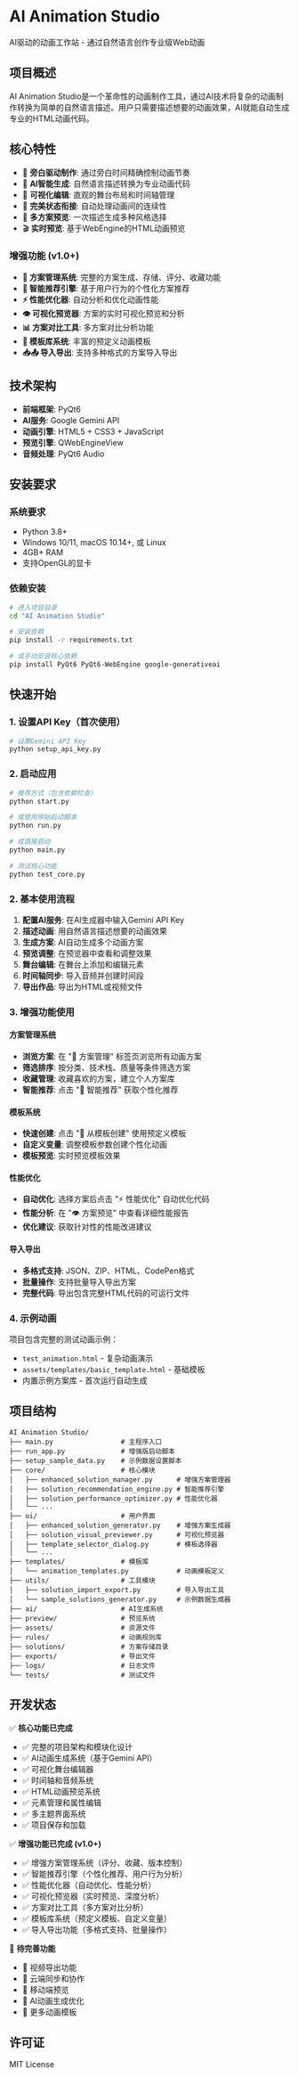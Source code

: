 # AI Animation Studio

AI驱动的动画工作站 - 通过自然语言创作专业级Web动画

## 项目概述

AI Animation Studio是一个革命性的动画制作工具，通过AI技术将复杂的动画制作转换为简单的自然语言描述。用户只需要描述想要的动画效果，AI就能自动生成专业的HTML动画代码。

## 核心特性

- 🎵 **旁白驱动制作**: 通过旁白时间精确控制动画节奏
- 🤖 **AI智能生成**: 自然语言描述转换为专业动画代码
- 🎨 **可视化编辑**: 直观的舞台布局和时间轴管理
- 🔗 **完美状态衔接**: 自动处理动画间的连续性
- 📱 **多方案预览**: 一次描述生成多种风格选择
- 🎬 **实时预览**: 基于WebEngine的HTML动画预览

### 增强功能 (v1.0+)
- **🎯 方案管理系统**: 完整的方案生成、存储、评分、收藏功能
- **🧠 智能推荐引擎**: 基于用户行为的个性化方案推荐
- **⚡ 性能优化器**: 自动分析和优化动画性能
- **👁️ 可视化预览器**: 方案的实时可视化预览和分析
- **📊 方案对比工具**: 多方案对比分析功能
- **🎨 模板库系统**: 丰富的预定义动画模板
- **📥📤 导入导出**: 支持多种格式的方案导入导出

## 技术架构

- **前端框架**: PyQt6
- **AI服务**: Google Gemini API
- **动画引擎**: HTML5 + CSS3 + JavaScript
- **预览引擎**: QWebEngineView
- **音频处理**: PyQt6 Audio

## 安装要求

### 系统要求
- Python 3.8+
- Windows 10/11, macOS 10.14+, 或 Linux
- 4GB+ RAM
- 支持OpenGL的显卡

### 依赖安装
```bash
# 进入项目目录
cd "AI Animation Studio"

# 安装依赖
pip install -r requirements.txt

# 或手动安装核心依赖
pip install PyQt6 PyQt6-WebEngine google-generativeai
```

## 快速开始

### 1. 设置API Key（首次使用）
```bash
# 设置Gemini API Key
python setup_api_key.py
```

### 2. 启动应用
```bash
# 推荐方式（包含依赖检查）
python start.py

# 或使用原始启动脚本
python run.py

# 或直接启动
python main.py

# 测试核心功能
python test_core.py
```

### 2. 基本使用流程
1. **配置AI服务**: 在AI生成器中输入Gemini API Key
2. **描述动画**: 用自然语言描述想要的动画效果
3. **生成方案**: AI自动生成多个动画方案
4. **预览调整**: 在预览器中查看和调整效果
5. **舞台编辑**: 在舞台上添加和编辑元素
6. **时间轴同步**: 导入音频并创建时间段
7. **导出作品**: 导出为HTML或视频文件

### 3. 增强功能使用

#### 方案管理系统
- **浏览方案**: 在 "🎯 方案管理" 标签页浏览所有动画方案
- **筛选排序**: 按分类、技术栈、质量等条件筛选方案
- **收藏管理**: 收藏喜欢的方案，建立个人方案库
- **智能推荐**: 点击 "🧠 智能推荐" 获取个性化推荐

#### 模板系统
- **快速创建**: 点击 "🎨 从模板创建" 使用预定义模板
- **自定义变量**: 调整模板参数创建个性化动画
- **模板预览**: 实时预览模板效果

#### 性能优化
- **自动优化**: 选择方案后点击 "⚡ 性能优化" 自动优化代码
- **性能分析**: 在 "👁️ 方案预览" 中查看详细性能报告
- **优化建议**: 获取针对性的性能改进建议

#### 导入导出
- **多格式支持**: JSON、ZIP、HTML、CodePen格式
- **批量操作**: 支持批量导入导出方案
- **完整代码**: 导出包含完整HTML代码的可运行文件

### 4. 示例动画
项目包含完整的测试动画示例：
- `test_animation.html` - 复杂动画演示
- `assets/templates/basic_template.html` - 基础模板
- 内置示例方案库 - 首次运行自动生成

## 项目结构

```
AI Animation Studio/
├── main.py                 # 主程序入口
├── run_app.py              # 增强版启动脚本
├── setup_sample_data.py    # 示例数据设置脚本
├── core/                   # 核心模块
│   ├── enhanced_solution_manager.py      # 增强方案管理器
│   ├── solution_recommendation_engine.py # 智能推荐引擎
│   ├── solution_performance_optimizer.py # 性能优化器
│   └── ...
├── ui/                     # 用户界面
│   ├── enhanced_solution_generator.py    # 增强方案生成器
│   ├── solution_visual_previewer.py      # 可视化预览器
│   ├── template_selector_dialog.py       # 模板选择器
│   └── ...
├── templates/              # 模板库
│   └── animation_templates.py            # 动画模板定义
├── utils/                  # 工具模块
│   ├── solution_import_export.py         # 导入导出工具
│   └── sample_solutions_generator.py     # 示例数据生成器
├── ai/                     # AI生成系统
├── preview/                # 预览系统
├── assets/                 # 资源文件
├── rules/                  # 动画规则库
├── solutions/              # 方案存储目录
├── exports/                # 导出文件
├── logs/                   # 日志文件
└── tests/                  # 测试文件
```

## 开发状态

✅ **核心功能已完成**
- ✅ 完整的项目架构和模块化设计
- ✅ AI动画生成系统（基于Gemini API）
- ✅ 可视化舞台编辑器
- ✅ 时间轴和音频系统
- ✅ HTML动画预览系统
- ✅ 元素管理和属性编辑
- ✅ 多主题界面系统
- ✅ 项目保存和加载

✅ **增强功能已完成 (v1.0+)**
- ✅ 增强方案管理系统（评分、收藏、版本控制）
- ✅ 智能推荐引擎（个性化推荐、用户行为分析）
- ✅ 性能优化器（自动优化、性能分析）
- ✅ 可视化预览器（实时预览、深度分析）
- ✅ 方案对比工具（多方案对比分析）
- ✅ 模板库系统（预定义模板、自定义变量）
- ✅ 导入导出功能（多格式支持、批量操作）

🚧 **待完善功能**
- 🔄 视频导出功能
- 🔄 云端同步和协作
- 🔄 移动端预览
- 🔄 AI动画生成优化
- 🔄 更多动画模板

## 许可证

MIT License
